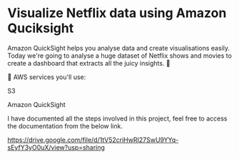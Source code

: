 
# Visualize Netflix data using Amazon Quciksight

Amazon QuickSight helps you analyse data and create visualisations easily. Today we're going to analyse a huge dataset of Netflix shows and movies to create a dashboard that extracts all the juicy insights. 🥝

🧰 AWS services you'll use:

S3

Amazon QuickSight


I have documented all the steps involved in this project, feel free to access the documentation from the below link.

https://drive.google.com/file/d/1tV52criHwRI27SwU9YYq-sEyfY3yO0uX/view?usp=sharing
